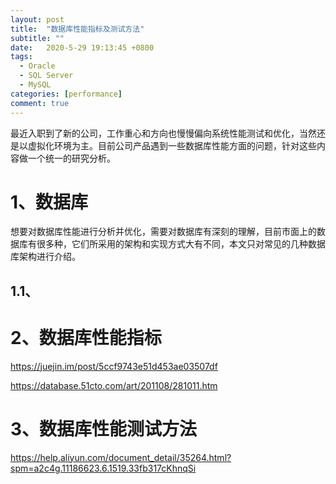 ```yaml
---
layout: post
title:  "数据库性能指标及测试方法"
subtitle: ""
date:   2020-5-29 19:13:45 +0800
tags:
  - Oracle
  - SQL Server
  - MySQL
categories: [performance]
comment: true
---
```


最近入职到了新的公司，工作重心和方向也慢慢偏向系统性能测试和优化，当然还是以虚拟化环境为主。目前公司产品遇到一些数据库性能方面的问题，针对这些内容做一个统一的研究分析。

# 1、数据库

想要对数据库性能进行分析并优化，需要对数据库有深刻的理解，目前市面上的数据库有很多种，它们所采用的架构和实现方式大有不同，本文只对常见的几种数据库架构进行介绍。

## 1.1、

# 2、数据库性能指标

https://juejin.im/post/5ccf9743e51d453ae03507df

https://database.51cto.com/art/201108/281011.htm

# 3、数据库性能测试方法

https://help.aliyun.com/document_detail/35264.html?spm=a2c4g.11186623.6.1519.33fb317cKhnqSi